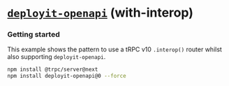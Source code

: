 # [**`deployit-openapi`**](../../README.md) (with-interop)

### Getting started

This example shows the pattern to use a tRPC v10 `.interop()` router whilst also supporting `deployit-openapi`.

```bash
npm install @trpc/server@next
npm install deployit-openapi@0 --force
```
